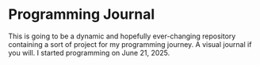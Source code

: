 # Programming Journal

This is going to be a dynamic and hopefully ever-changing repository containing a sort of project for my programming journey. A visual journal if you will. I started programming on June 21, 2025.


